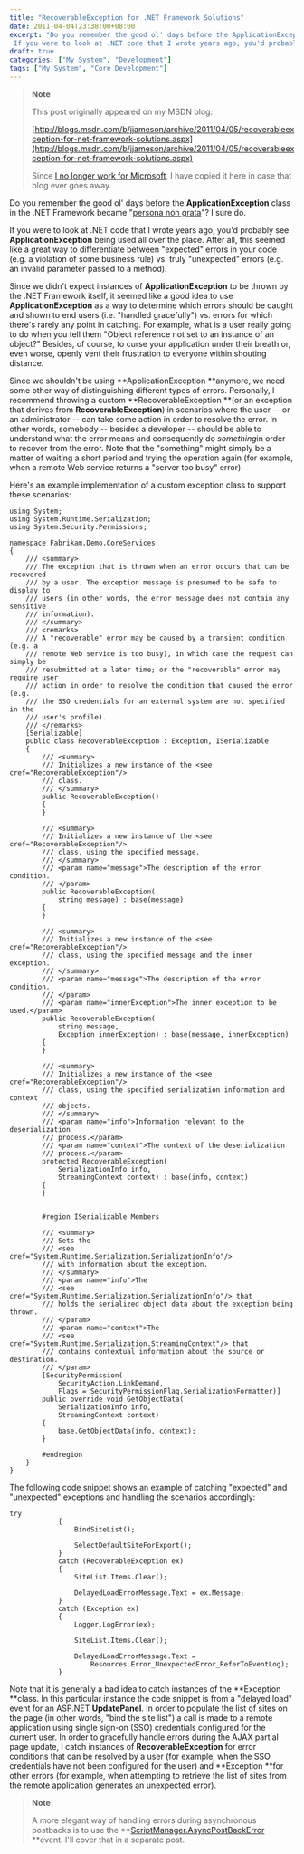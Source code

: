 ```yaml
---
title: "RecoverableException for .NET Framework Solutions"
date: 2011-04-04T23:38:00+08:00
excerpt: "Do you remember the good ol' days before the ApplicationException class in the .NET Framework became \" persona non grata \"? I sure do. 
 If you were to look at .NET code that I wrote years ago, you'd probably see ApplicationException being used all over..."
draft: true
categories: ["My System", "Development"]
tags: ["My System", "Core Development"]
---
```


> **Note**
> 
> This post originally appeared on my MSDN blog:  
>   
> 
> [http://blogs.msdn.com/b/jjameson/archive/2011/04/05/recoverableexception-for-net-framework-solutions.aspx](http://blogs.msdn.com/b/jjameson/archive/2011/04/05/recoverableexception-for-net-framework-solutions.aspx)
> 
> Since [I no longer work for Microsoft](/blog/jjameson/2011/09/02/last-day-with-microsoft), I have copied it here in case that blog ever goes away.


Do you remember the good ol' days before the **ApplicationException** class in the .NET Framework became "[persona non grata](http://en.wikipedia.org/wiki/Persona_non_grata)"? I sure do.

If you were to look at .NET code that I wrote years ago, you'd probably see **ApplicationException** being used all over the place. After all, this seemed like a great way to differentiate between "expected" errors in your code (e.g. a violation of some business rule) vs. truly "unexpected" errors (e.g. an invalid parameter passed to a method).

Since we didn't expect instances of **ApplicationException** to be thrown by the .NET Framework itself, it seemed like a good idea to use **ApplicationException** as a way to determine which errors should be caught and shown to end users (i.e. "handled gracefully") vs. errors for which there's rarely any point in catching. For example, what is a user really going to do when you tell them "Object reference not set to an instance of an object?" Besides, of course, to curse your application under their breath or, even worse, openly vent their frustration to everyone within shouting distance.

Since we shouldn't be using **ApplicationException **anymore, we need some other way of distinguishing different types of errors. Personally, I recommend throwing a custom **RecoverableException **(or an exception that derives from **RecoverableException**) in scenarios where the user -- or an administrator -- can take some action in order to resolve the error. In other words, somebody -- besides a developer -- should be able to understand what the error means and consequently do *something*in order to recover from the error. Note that the "something" might simply be a matter of waiting a short period and trying the operation again (for example, when a remote Web service returns a "server too busy" error).

Here's an example implementation of a custom exception class to support these scenarios:



    using System;
    using System.Runtime.Serialization;
    using System.Security.Permissions;
    
    namespace Fabrikam.Demo.CoreServices
    {
        /// <summary>
        /// The exception that is thrown when an error occurs that can be recovered
        /// by a user. The exception message is presumed to be safe to display to
        /// users (in other words, the error message does not contain any sensitive
        /// information).
        /// </summary>
        /// <remarks>
        /// A "recoverable" error may be caused by a transient condition (e.g. a
        /// remote Web service is too busy), in which case the request can simply be
        /// resubmitted at a later time; or the "recoverable" error may require user
        /// action in order to resolve the condition that caused the error (e.g.
        /// the SSO credentials for an external system are not specified in the
        /// user's profile).
        /// </remarks>
        [Serializable]
        public class RecoverableException : Exception, ISerializable
        {
            /// <summary>
            /// Initializes a new instance of the <see cref="RecoverableException"/>
            /// class.
            /// </summary>
            public RecoverableException()
            {
            }
    
            /// <summary>
            /// Initializes a new instance of the <see cref="RecoverableException"/>
            /// class, using the specified message.
            /// </summary>
            /// <param name="message">The description of the error condition.
            /// </param>
            public RecoverableException(
                string message) : base(message)
            {
            }
    
            /// <summary>
            /// Initializes a new instance of the <see cref="RecoverableException"/>
            /// class, using the specified message and the inner exception.
            /// </summary>
            /// <param name="message">The description of the error condition.
            /// </param>
            /// <param name="innerException">The inner exception to be used.</param>
            public RecoverableException(
                string message,
                Exception innerException) : base(message, innerException)
            {
            }
    
            /// <summary>
            /// Initializes a new instance of the <see cref="RecoverableException"/>
            /// class, using the specified serialization information and context
            /// objects.
            /// </summary>
            /// <param name="info">Information relevant to the deserialization
            /// process.</param>
            /// <param name="context">The context of the deserialization
            /// process.</param>
            protected RecoverableException(
                SerializationInfo info,
                StreamingContext context) : base(info, context)
            {
            }
    
    
            #region ISerializable Members
    
            /// <summary>
            /// Sets the
            /// <see cref="System.Runtime.Serialization.SerializationInfo"/>
            /// with information about the exception.
            /// </summary>
            /// <param name="info">The
            /// <see cref="System.Runtime.Serialization.SerializationInfo"/> that
            /// holds the serialized object data about the exception being thrown.
            /// </param>
            /// <param name="context">The
            /// <see cref="System.Runtime.Serialization.StreamingContext"/> that
            /// contains contextual information about the source or destination.
            /// </param>
            [SecurityPermission(
                SecurityAction.LinkDemand,
                Flags = SecurityPermissionFlag.SerializationFormatter)]
            public override void GetObjectData(
                SerializationInfo info,
                StreamingContext context)
            {
                base.GetObjectData(info, context);
            }
    
            #endregion
        }
    }



The following code snippet shows an example of catching "expected" and "unexpected" exceptions and handling the scenarios accordingly:



    try
                {
                    BindSiteList();
    
                    SelectDefaultSiteForExport();
                }
                catch (RecoverableException ex)
                {
                    SiteList.Items.Clear();
    
                    DelayedLoadErrorMessage.Text = ex.Message;
                }
                catch (Exception ex)
                {
                    Logger.LogError(ex);
    
                    SiteList.Items.Clear();
    
                    DelayedLoadErrorMessage.Text =
                        Resources.Error_UnexpectedError_ReferToEventLog);
                }



Note that it is generally a bad idea to catch instances of the **Exception **class. In this particular instance the code snippet is from a "delayed load" event for an ASP.NET **UpdatePanel**. In order to populate the list of sites on the page (in other words, "bind the site list") a call is made to a remote application using single sign-on (SSO) credentials configured for the current user. In order to gracefully handle errors during the AJAX partial page update, I catch instances of **RecoverableException** for error conditions that can be resolved by a user (for example, when the SSO credentials have not been configured for the user) and **Exception **for other errors (for example, when attempting to retrieve the list of sites from the remote application generates an unexpected error).


> **Note**
> 
> A more elegant way of handling errors during asynchronous postbacks is to use the **[ScriptManager.AsyncPostBackError](http://msdn.microsoft.com/en-us/library/system.web.ui.scriptmanager.asyncpostbackerror.aspx) **event. I'll cover that in a separate post.

